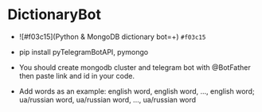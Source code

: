 # DictionaryBot
- ![#f03c15](Python &amp; MongoDB dictionary bot=+) `#f03c15`


+ pip install pyTelegramBotAPI, pymongo

- You should create mongodb cluster and telegram bot with @BotFather then paste link and id in your code.

- Add words as an example: english word, english word, ..., english word; ua/russian word, ua/russian word, ..., ua/russian word
